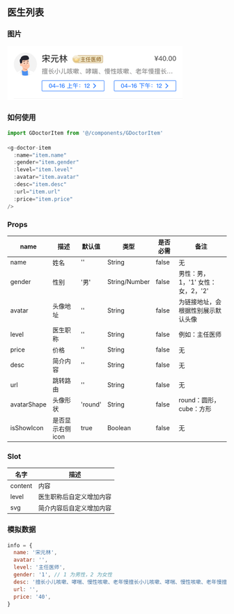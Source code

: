 ## 医生列表

### 图片

![image](./images/GDoctorItem.png)

### 如何使用

```javascript
import GDoctorItem from '@/components/GDoctorItem'

<g-doctor-item
  :name="item.name"
  :gender="item.gender"
  :level="item.level"
  :avatar="item.avatar"
  :desc="item.desc"
  :url="item.url"
  :price="item.price"
/>
```

### Props

| name  | 描述 | 默认值 | 类型   | 是否必需 | 备注 |
| ------ | ------ | ------ | ------ | ------ | ------ |
| name | 姓名 | '' | String | false | 无 |
| gender | 性别 | '男' | String/Number | false | 男性：男，1，'1' 女性：女，2，'2'|
| avatar | 头像地址 | '' | String | false | 为链接地址，会根据性别展示默认头像 |
| level | 医生职称 | '' | String | false | 例如：主任医师 |
| price | 价格 | '' | String | false | 无 |
| desc | 简介内容 | '' | String | false | 无 |
| url | 跳转路由 | '' | String | false | 无 |
| avatarShape | 头像形状 | 'round' | String | false | round：圆形，cube：方形 |
| isShowIcon | 是否显示右侧icon | true | Boolean | false | 无 |

### Slot

| 名字 | 描述 |
| ---- | ---- |
| content | 内容 |
| level | 医生职称后自定义增加内容 |
| svg | 简介内容后自定义增加内容 |

### 模拟数据

```javascript
info = {
  name: '宋元林',
  avatar: '',
  level: '主任医师',
  gender: '1', // 1 为男性，2 为女性
  desc: '擅长小儿咳嗽、哮喘、慢性咳嗽、老年慢擅长小儿咳嗽、哮喘、慢性咳嗽、老年慢擅长小儿咳嗽、哮喘、慢性咳嗽、老年慢',
  url: '',
  price: '40',
}
```